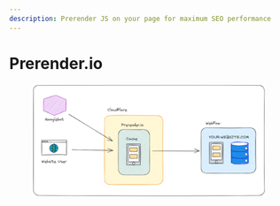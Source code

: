 ```yaml
---
description: Prerender JS on your page for maximum SEO performance
---
```


# Prerender.io



<figure><img src="../../.gitbook/assets/image (5).png" alt=""><figcaption></figcaption></figure>

